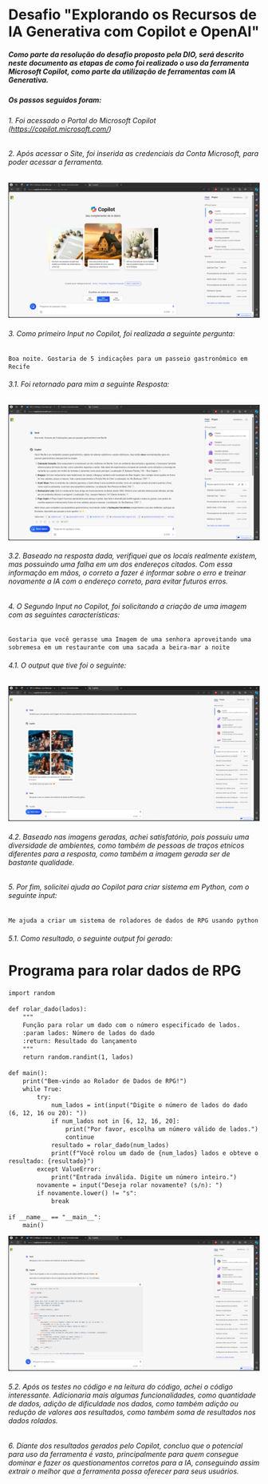 # Desafio "Explorando os Recursos de IA Generativa com Copilot e OpenAI"

##### Como parte da resolução do desafio proposto pela DIO, será descrito neste documento as etapas de como foi realizado o uso da ferramenta Microsoft Copilot, como parte da utilização de ferramentas com IA Generativa.

##### Os passos seguidos foram:

###### 1. Foi acessado o Portal do Microsoft Copilot (https://copilot.microsoft.com/)
###### 2. Após acessar o Site, foi inserida as credenciais da Conta Microsoft, para poder acessar a ferramenta.

![home](https://github.com/dmtz1989/desafioMicrosoftCopilotDIO/blob/main/output/home.png)
###### 3. Como primeiro Input no Copilot, foi realizada a seguinte pergunta:

    Boa noite. Gostaria de 5 indicações para um passeio gastronômico em Recife

###### 3.1. Foi retornado para mim a seguinte Resposta:

![output1](https://github.com/dmtz1989/desafioMicrosoftCopilotDIO/blob/main/output/output%201.png)

###### 3.2. Baseado na resposta dada, verifiquei que os locais realmente existem, mas possuindo uma falha em um dos endereços citados. Com essa informação em mãos, o correto a fazer é informar sobre o erro e treinar novamente a IA com o endereço correto, para evitar futuros erros.

###### 4. O Segundo Input no Copilot, foi solicitando a criação de uma imagem com as seguintes características:
    
    Gostaria que você gerasse uma Imagem de uma senhora aproveitando uma sobremesa em um restaurante com uma sacada a beira-mar a noite

###### 4.1. O output que tive foi o seguinte:

![output2](https://github.com/dmtz1989/desafioMicrosoftCopilotDIO/blob/main/output/output%202.png)
    
###### 4.2. Baseado nas imagens geradas, achei satisfatório, pois possuiu uma diversidade de ambientes, como também de pessoas de traços etnicos diferentes para a resposta, como também a imagem gerada ser de bastante qualidade.

###### 5. Por fim, solicitei ajuda ao Copilot para criar sistema em Python, com o seguinte input:

    Me ajuda a criar um sistema de roladores de dados de RPG usando python

###### 5.1. Como resultado, o seguinte output foi gerado:

# Programa para rolar dados de RPG

    import random
    
    def rolar_dado(lados):
        """
        Função para rolar um dado com o número especificado de lados.
        :param lados: Número de lados do dado
        :return: Resultado do lançamento
        """
        return random.randint(1, lados)
    
    def main():
        print("Bem-vindo ao Rolador de Dados de RPG!")
        while True:
            try:
                num_lados = int(input("Digite o número de lados do dado (6, 12, 16 ou 20): "))
                if num_lados not in [6, 12, 16, 20]:
                    print("Por favor, escolha um número válido de lados.")
                    continue
                resultado = rolar_dado(num_lados)
                print(f"Você rolou um dado de {num_lados} lados e obteve o resultado: {resultado}")
            except ValueError:
                print("Entrada inválida. Digite um número inteiro.")
            novamente = input("Deseja rolar novamente? (s/n): ")
            if novamente.lower() != "s":
                break
    
    if __name__ == "__main__":
        main()
        
![output3](https://github.com/dmtz1989/desafioMicrosoftCopilotDIO/blob/main/output/output%203.png)

###### 5.2. Após os testes no código e na leitura do código, achei o código interessante. Adicionaria mais algumas funcionalidades, como quantidade de dados, adição de dificuldade nos dados, como também adição ou redução de valores aos resultados, como também soma de resultados nos dados rolados.

###### 6. Diante dos resultados gerados pelo Copilot, concluo que o potencial para uso da ferramenta é vasto, principalmente para quem consegue dominar e fazer os questionamentos corretos para a IA, conseguindo assim extrair o melhor que a ferramenta possa oferecer para seus usuários.
    
